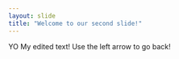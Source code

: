 ```yaml
---
layout: slide
title: "Welcome to our second slide!"
---
```

YO My edited text!
Use the left arrow to go back!
